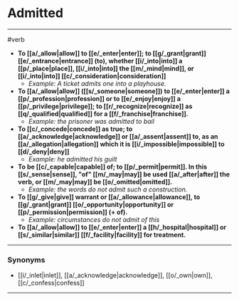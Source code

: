 # Admitted
---
#verb
- **To [[a/_allow|allow]] to [[e/_enter|enter]]; to [[g/_grant|grant]] [[e/_entrance|entrance]] (to), whether [[i/_into|into]] a [[p/_place|place]], [[i/_into|into]] the [[m/_mind|mind]], or [[i/_into|into]] [[c/_consideration|consideration]]**
	- _Example: A ticket admits one into a playhouse._
- **To [[a/_allow|allow]] ([[s/_someone|someone]]) to [[e/_enter|enter]] a [[p/_profession|profession]] or to [[e/_enjoy|enjoy]] a [[p/_privilege|privilege]]; to [[r/_recognize|recognize]] as [[q/_qualified|qualified]] for a [[f/_franchise|franchise]].**
	- _Example: the prisoner was admitted to bail_
- **To [[c/_concede|concede]] as true; to [[a/_acknowledge|acknowledge]] or [[a/_assent|assent]] to, as an [[a/_allegation|allegation]] which it is [[i/_impossible|impossible]] to [[d/_deny|deny]]**
	- _Example: he admitted his guilt_
- **To be [[c/_capable|capable]] of; to [[p/_permit|permit]]. In this [[s/_sense|sense]], "of" [[m/_may|may]] be used [[a/_after|after]] the verb, or [[m/_may|may]] be [[o/_omitted|omitted]].**
	- _Example: the words do not admit such a construction._
- **To [[g/_give|give]] warrant or [[a/_allowance|allowance]], to [[g/_grant|grant]] [[o/_opportunity|opportunity]] or [[p/_permission|permission]] (+ of).**
	- _Example: circumstances do not admit of this_
- **To [[a/_allow|allow]] to [[e/_enter|enter]] a [[h/_hospital|hospital]] or [[s/_similar|similar]] [[f/_facility|facility]] for treatment.**
---
### Synonyms
- [[i/_inlet|inlet]], [[a/_acknowledge|acknowledge]], [[o/_own|own]], [[c/_confess|confess]]
---
